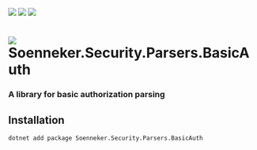 ﻿[![](https://img.shields.io/nuget/v/soenneker.security.parsers.basicauth.svg?style=for-the-badge)](https://www.nuget.org/packages/soenneker.security.parsers.basicauth/)
[![](https://img.shields.io/github/actions/workflow/status/soenneker/soenneker.security.parsers.basicauth/publish-package.yml?style=for-the-badge)](https://github.com/soenneker/soenneker.security.parsers.basicauth/actions/workflows/publish-package.yml)
[![](https://img.shields.io/nuget/dt/soenneker.security.parsers.basicauth.svg?style=for-the-badge)](https://www.nuget.org/packages/soenneker.security.parsers.basicauth/)

# ![](https://user-images.githubusercontent.com/4441470/224455560-91ed3ee7-f510-4041-a8d2-3fc093025112.png) Soenneker.Security.Parsers.BasicAuth
### A library for basic authorization parsing

## Installation

```
dotnet add package Soenneker.Security.Parsers.BasicAuth
```

